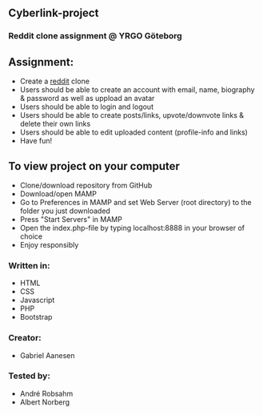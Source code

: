 ## Cyberlink-project
### Reddit clone assignment @ YRGO Göteborg


## Assignment:
- Create a <a href="https://www.reddit.com/">reddit</a> clone
- Users should be able to create an account with email, name, biography & password as well as uppload an avatar
- Users should be able to login and logout
- Users should be able to create posts/links, upvote/downvote links & delete their own links
- Users should be able to edit uploaded content (profile-info and links)
- Have fun!


## To view project on your computer
- Clone/download repository from GitHub
- Download/open MAMP
- Go to Preferences in MAMP and set Web Server (root directory) to the folder you just downloaded
- Press "Start Servers" in MAMP
- Open the index.php-file by typing localhost:8888 in your browser of choice
- Enjoy responsibly


### Written in:
- HTML
- CSS
- Javascript
- PHP
- Bootstrap

### Creator:
- Gabriel Aanesen

### Tested by:
- André Robsahm
- Albert Norberg

